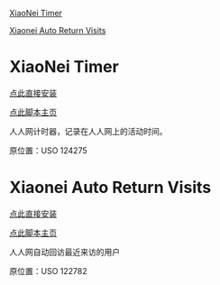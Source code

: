 [XiaoNei Timer](http://tiansh.github.io/us-rr/xiaonei_timer/xiaonei_timer.user.js)

[Xiaonei Auto Return Visits](http://tiansh.github.io/us-rr/xiaonei_auto_return_visits/xiaonei_auto_return_visits.user.js)

# XiaoNei Timer #

[点此直接安装](http://tiansh.github.io/us-rr/xiaonei_timer/xiaonei_timer.user.js)

[点此脚本主页](http://tiansh.github.io/us-rr/xiaonei_timer/)

人人网计时器，记录在人人网上的活动时间。

原位置：USO 124275


# Xiaonei Auto Return Visits #

[点此直接安装](http://tiansh.github.io/us-rr/xiaonei_auto_return_visits/xiaonei_auto_return_visits.user.js)

[点此脚本主页](http://tiansh.github.io/us-rr/xiaonei_auto_return_visits/)

人人网自动回访最近来访的用户

原位置：USO 122782
